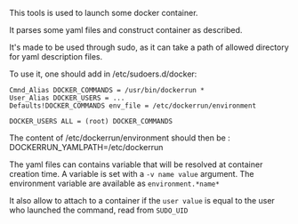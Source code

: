This tools is used to launch some docker container.

It parses some yaml files and construct container as described.

It's made to be used through sudo, as it can take a path of allowed directory for yaml description files.

To use it, one should add in /etc/sudoers.d/docker:

    Cmnd_Alias DOCKER_COMMANDS = /usr/bin/dockerrun *
    User_Alias DOCKER_USERS = ...
    Defaults!DOCKER_COMMANDS env_file = /etc/dockerrun/environment

    DOCKER_USERS ALL = (root) DOCKER_COMMANDS

The content of /etc/dockerrun/environment should then be :
    DOCKERRUN_YAMLPATH=/etc/dockerrun

The yaml files can contains variable that will be resolved at container creation time. A variable is set
with a `-v name value` argument. The environment variable are available as `environment.*name*`

It also allow to attach to a container if the `user value` is equal to the user who launched the command, read
from `SUDO_UID`
